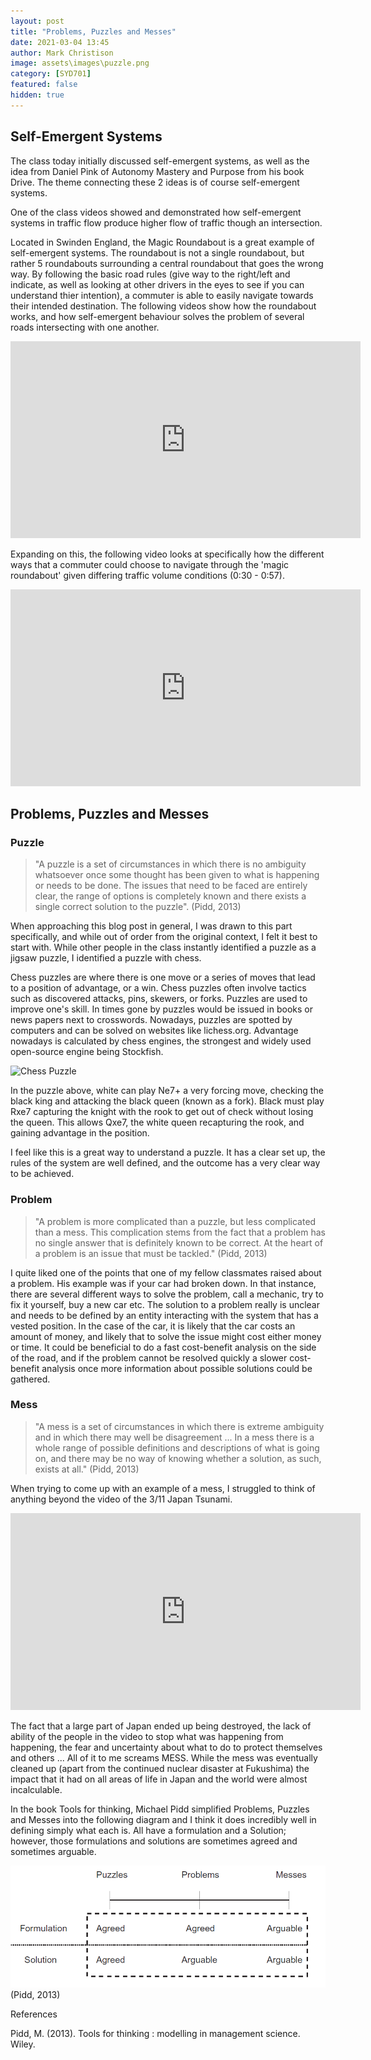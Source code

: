 ```yaml
---
layout: post
title: "Problems, Puzzles and Messes"
date: 2021-03-04 13:45
author: Mark Christison
image: assets\images\puzzle.png
category: [SYD701]
featured: false
hidden: true
---
```


## Self-Emergent Systems

The class today initially discussed self-emergent systems, as well as the idea from Daniel Pink of Autonomy Mastery and Purpose from his book Drive. The theme connecting these 2 ideas is of course self-emergent systems.

One of the class videos showed and demonstrated how self-emergent systems in traffic flow produce higher flow of traffic though an intersection.

Located in Swinden England, the Magic Roundabout is a great example of self-emergent systems. The roundabout is not a single roundabout, but rather 5 roundabouts surrounding a central roundabout that goes the wrong way. By following the basic road rules (give way to the right/left and indicate, as well as looking at other drivers in the eyes to see if you can understand thier intention), a commuter is able to easily navigate towards their intended destination. The following videos show how the roundabout works, and how self-emergent behaviour solves the problem of several roads intersecting with one another.

<iframe width="560" height="315" src="https://www.youtube.com/embed/D22BOOGbpFM" frameborder="0" allow="accelerometer; autoplay; clipboard-write; encrypted-media; gyroscope; picture-in-picture" allowfullscreen></iframe>

Expanding on this, the following video looks at specifically how the different ways that a commuter could choose to navigate through the 'magic roundabout' given differing traffic volume conditions (0:30 - 0:57).

<iframe width="560" height="315" src="https://www.youtube.com/embed/6OGvj7GZSIo" frameborder="0" allow="accelerometer; autoplay; clipboard-write; encrypted-media; gyroscope; picture-in-picture" allowfullscreen></iframe>

## Problems, Puzzles and Messes

### Puzzle

> "A puzzle is a set of circumstances in which there is no ambiguity whatsoever once some thought has been given to what is happening or needs to be done. The issues that need to be faced are entirely clear, the
range of options is completely known and there exists a single correct solution to the puzzle". 
(Pidd, 2013)

When approaching this blog post in general, I was drawn to this part specifically, and while out of order from the original context, I felt it best to start with. While other people in the class instantly identified a puzzle as a jigsaw puzzle, I identified a puzzle with chess.

Chess puzzles are where there is one move or a series of moves that lead to a position of advantage, or a win. Chess puzzles often involve tactics such as discovered attacks, pins, skewers, or forks. Puzzles are used to improve one's skill. In times gone by puzzles would be issued in books or news papers next to crosswords. Nowadays, puzzles are spotted by computers and can be solved on websites like lichess.org. Advantage nowadays is calculated by chess engines, the strongest and widely used open-source engine being Stockfish.

![Chess Puzzle](https://mckevmeister.github.io//assets/images/chess-puzzle.png)

In the puzzle above, white can play Ne7+ a very forcing move, checking the black king and attacking the black queen (known as a fork). Black must play Rxe7 capturing the knight with the rook to get out of check without losing the queen. This allows Qxe7, the white queen recapturing the rook, and gaining advantage in the position.

I feel like this is a great way to understand a puzzle. It has a clear set up, the rules of the system are well defined, and the outcome has a very clear way to be achieved.

### Problem

>"A problem is more complicated than a puzzle, but less complicated than a mess. This complication stems from the fact that a problem has no single answer that is definitely known to be correct. At the heart of a problem is an issue that must be tackled." (Pidd, 2013)

I quite liked one of the points that one of my fellow classmates raised about a problem. His example was if your car had broken down. In that instance, there are several different ways to solve the problem, call a mechanic, try to fix it yourself, buy a new car etc. The solution to a problem really is unclear and needs to be defined by an entity interacting with the system that has a vested position. In the case of the car, it is likely that the car costs an amount of money, and likely that to solve the issue might cost either money or time. It could be beneficial to do a fast cost-benefit analysis on the side of the road, and if the problem cannot be resolved quickly a slower cost-benefit analysis once more information about possible solutions could be gathered.


### Mess

>"A mess is a set of circumstances in which there is extreme ambiguity and in which there may well be disagreement ... In a mess there is a whole range of possible definitions and descriptions of what is going on, and there may be no way of knowing whether a solution, as such, exists at all." (Pidd, 2013)

When trying to come up with an example of a mess, I struggled to think of anything beyond the video of the 3/11 Japan Tsunami.

<iframe width="560" height="315" src="https://www.youtube-nocookie.com/embed/P8qFi74k2UE?start=181" frameborder="0" allow="accelerometer; autoplay; clipboard-write; encrypted-media; gyroscope; picture-in-picture" allowfullscreen></iframe>

The fact that a large part of Japan ended up being destroyed, the lack of ability of the people in the video to stop what was happening from happening, the fear and uncertainty about what to do to protect themselves and others ... All of it to me screams MESS. While the mess was eventually cleaned up (apart from the continued nuclear disaster at Fukushima) the impact that it had on all areas of life in Japan and the world were almost incalculable.

In the book Tools for thinking, Michael Pidd simplified Problems, Puzzles and Messes into the following diagram and I think it does incredibly well in defining simply what each is. All have a formulation and a Solution; however, those formulations and solutions are sometimes agreed and sometimes arguable.

![Problems Puzzles Messes](/assets/images/problems-puzzles-messes-mpidd.png) (Pidd, 2013)

References

Pidd, M. (2013). Tools for thinking : modelling in management science. Wiley.
‌